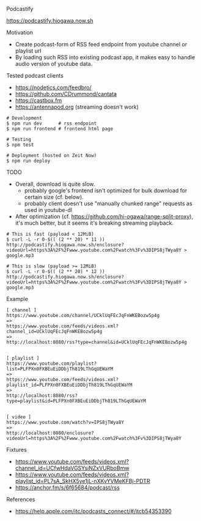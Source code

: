 Podcastify

https://podcastify.hiogawa.now.sh


Motivation

- Create podcast-form of RSS feed endpoint from youtube channel or playlist url
- By loading such RSS into existing podcast app,
  it makes easy to handle audio version of youtube data.


Tested podcast clients

- https://nodetics.com/feedbro/
- https://github.com/CDrummond/cantata
- https://castbox.fm
- https://antennapod.org (streaming doesn't work)


```
# Development
$ npm run dev      # rss endpoint
$ npm run frontend # frontend html page

# Testing
$ npm test

# Deployment (hosted on Zeit Now)
$ npm run deploy
```

TODO

- Overall, download is quite slow.
  - probably google's frontend isn't optimized for bulk download for certain size (cf. below).
  - probably client doesn't use "manually chunked range" requests as used in youtube-dl
- After optimization (cf. https://github.com/hi-ogawa/range-split-proxy),
  it's much better, but it seems it's breaking streaming playback.

```
# This is fast (payload < 12MiB)
$ curl -L -r 0-$(( (2 ** 20) * 11 )) http://podcastify.hiogawa.now.sh/enclosure?videoUrl=https%3A%2F%2Fwww.youtube.com%2Fwatch%3Fv%3DIPS8jTWya8Y > google.mp3

# This is slow (payload >= 12MiB)
$ curl -L -r 0-$(( (2 ** 20) * 12 )) http://podcastify.hiogawa.now.sh/enclosure?videoUrl=https%3A%2F%2Fwww.youtube.com%2Fwatch%3Fv%3DIPS8jTWya8Y > google.mp3
```


Example

```
[ channel ]
https://www.youtube.com/channel/UCklUqFEcJqFnWKEBozw5p4g
=>
https://www.youtube.com/feeds/videos.xml?channel_id=UCklUqFEcJqFnWKEBozw5p4g
=>
http://localhost:8080/rss?type=channel&id=UCklUqFEcJqFnWKEBozw5p4g


[ playlist ]
https://www.youtube.com/playlist?list=PLFPXn0FXBEuEiDDbjTh819LThGqUEWaYM
=>
https://www.youtube.com/feeds/videos.xml?playlist_id=PLFPXn0FXBEuEiDDbjTh819LThGqUEWaYM
=>
http://localhost:8080/rss?type=playlist&id=PLFPXn0FXBEuEiDDbjTh819LThGqUEWaYM


[ video ]
https://www.youtube.com/watch?v=IPS8jTWya8Y
=>
http://localhost:8080/enclosure?videoUrl=https%3A%2F%2Fwww.youtube.com%2Fwatch%3Fv%3DIPS8jTWya8Y
```


Fixtures

- https://www.youtube.com/feeds/videos.xml?channel_id=UCfwHdaVGSYsiNZxVURboBmw
- https://www.youtube.com/feeds/videos.xml?playlist_id=PL7sA_SkHX5ye1jL-nXKvYVMeKFBj-PDTR
- https://anchor.fm/s/6f65684/podcast/rss


References

- https://help.apple.com/itc/podcasts_connect/#/itcb54353390
